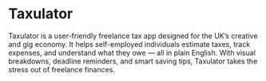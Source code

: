# Taxulator
Taxulator is a user-friendly freelance tax app designed for the UK’s creative and gig economy. It helps self-employed individuals estimate taxes, track expenses, and understand what they owe — all in plain English. With visual breakdowns, deadline reminders, and smart saving tips, Taxulator takes the stress out of freelance finances.
